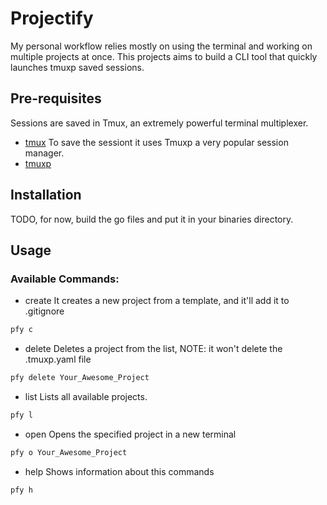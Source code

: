 # Projectify
My personal workflow relies mostly on using the terminal and working on multiple projects at once. 
This projects aims to build a CLI tool that quickly launches tmuxp saved sessions.

## Pre-requisites
Sessions are saved in Tmux, an extremely powerful terminal multiplexer.
- [tmux](https://github.com/tmux/tmux/wiki) 
To save the sessiont it uses Tmuxp a very popular session manager.
- [tmuxp](https://github.com/tmux-python/tmuxp)

## Installation

TODO, for now, build the go files and put it in your binaries directory.

## Usage

### Available Commands:
- create
It creates a new project from a template, and it'll add it to .gitignore
```bash
pfy c
```
- delete
Deletes a project from the list, NOTE: it won't delete the .tmuxp.yaml file
```bash
pfy delete Your_Awesome_Project
```
- list
Lists all available projects.
```bash
pfy l
```
- open
Opens the specified project in a new terminal
```bash
pfy o Your_Awesome_Project
```
- help
Shows information about this commands
```bash
pfy h
```
